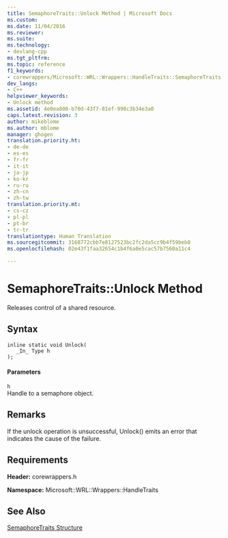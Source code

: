 ```yaml
---
title: SemaphoreTraits::Unlock Method | Microsoft Docs
ms.custom: 
ms.date: 11/04/2016
ms.reviewer: 
ms.suite: 
ms.technology:
- devlang-cpp
ms.tgt_pltfrm: 
ms.topic: reference
f1_keywords:
- corewrappers/Microsoft::WRL::Wrappers::HandleTraits::SemaphoreTraits::Unlock
dev_langs:
- C++
helpviewer_keywords:
- Unlock method
ms.assetid: 4e0ea808-b70d-43f7-81ef-998c3b34e3a0
caps.latest.revision: 3
author: mikeblome
ms.author: mblome
manager: ghogen
translation.priority.ht:
- de-de
- es-es
- fr-fr
- it-it
- ja-jp
- ko-kr
- ru-ru
- zh-cn
- zh-tw
translation.priority.mt:
- cs-cz
- pl-pl
- pt-br
- tr-tr
translationtype: Human Translation
ms.sourcegitcommit: 3168772cbb7e8127523bc2fc2da5cc9b4f59beb8
ms.openlocfilehash: 02e43f1faa32654c1b4f6a0e5cac57b7560a11c4

---
```

# SemaphoreTraits::Unlock Method
Releases control of a shared resource.  
  
## Syntax  
  
```  
inline static void Unlock(  
   _In_ Type h  
);  
```  
  
#### Parameters  
 `h`  
 Handle to a semaphore object.  
  
## Remarks  
 If the unlock operation is unsuccessful, Unlock() emits an error that indicates the cause of the failure.  
  
## Requirements  
 **Header:** corewrappers.h  
  
 **Namespace:** Microsoft::WRL::Wrappers::HandleTraits  
  
## See Also  
 [SemaphoreTraits Structure](../windows/semaphoretraits-structure.md)


<!--HONumber=Jan17_HO2-->


